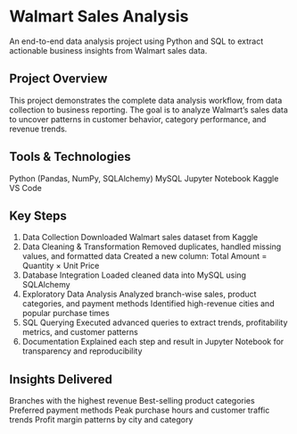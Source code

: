 # Walmart Sales Analysis

An end-to-end data analysis project using Python and SQL to extract actionable business insights from Walmart sales data.

## Project Overview
This project demonstrates the complete data analysis workflow, from data collection to business reporting. The goal is to analyze Walmart’s sales data to uncover patterns in customer behavior, category performance, and revenue trends.

## Tools & Technologies
Python (Pandas, NumPy, SQLAlchemy)
MySQL
Jupyter Notebook
Kaggle
VS Code

## Key Steps
1. Data Collection
Downloaded Walmart sales dataset from Kaggle 
2. Data Cleaning & Transformation
Removed duplicates, handled missing values, and formatted data
Created a new column: Total Amount = Quantity × Unit Price
3. Database Integration
Loaded cleaned data into MySQL  using SQLAlchemy
4. Exploratory Data Analysis
Analyzed branch-wise sales, product categories, and payment methods
Identified high-revenue cities and popular purchase times
5. SQL Querying
Executed advanced queries to extract trends, profitability metrics, and customer patterns
6. Documentation
Explained each step and result in Jupyter Notebook for transparency and reproducibility

## Insights Delivered
Branches with the highest revenue
Best-selling product categories
Preferred payment methods
Peak purchase hours and customer traffic trends
Profit margin patterns by city and category
